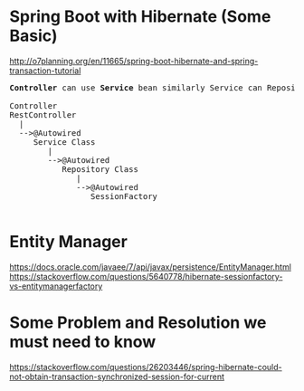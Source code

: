 # Spring Boot with Hibernate (Some Basic)
http://o7planning.org/en/11665/spring-boot-hibernate-and-spring-transaction-tutorial

<pre>
<b>Controller</b> can use <b>Service</b> bean similarly Service can Repository and Repository can SessionFactory
</hr>
Controller
RestController
  |
  -->@Autowired
     Service Class
        |
        -->@Autowired
           Repository Class
              |
              -->@Autowired
                 SessionFactory
 </pre>               
# Entity Manager 
https://docs.oracle.com/javaee/7/api/javax/persistence/EntityManager.html
https://stackoverflow.com/questions/5640778/hibernate-sessionfactory-vs-entitymanagerfactory

# Some Problem and Resolution we must need to know 
https://stackoverflow.com/questions/26203446/spring-hibernate-could-not-obtain-transaction-synchronized-session-for-current
